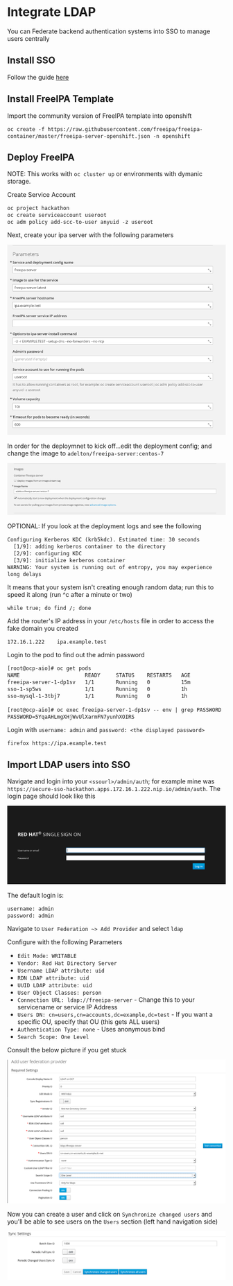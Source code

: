 # Integrate LDAP

You can Federate backend authentication systems into SSO to manage users centrally

## Install SSO

Follow the guide [here](https://github.com/RedHatWorkshops/red-hat-sso/blob/master/labs/lab01-setup-sso/ocp/README.md)

## Install FreeIPA  Template

Import the community version of FreeIPA template into openshift

```
oc create -f https://raw.githubusercontent.com/freeipa/freeipa-container/master/freeipa-server-openshift.json -n openshift
```


## Deploy FreeIPA

NOTE: This works with `oc cluster up` or environments with dymanic storage.

Create Service Account

```
oc project hackathon
oc create serviceaccount useroot 
oc adm policy add-scc-to-user anyuid -z useroot
```

Next, create your ipa server with the following parameters

![freeipa-parameters](images/freeipa-parameters.png)

In order for the deploymnet to kick off...edit the deployment config; and change the image to `adelton/freeipa-server:centos-7`

![freeipa-image](images/freeipa-image.png)

OPTIONAL: If you look at the deployment logs and see the following

```
Configuring Kerberos KDC (krb5kdc). Estimated time: 30 seconds
  [1/9]: adding kerberos container to the directory
  [2/9]: configuring KDC
  [3/9]: initialize kerberos container
WARNING: Your system is running out of entropy, you may experience long delays
```

It means that your system isn't creating enough random data; run this to speed it along (run ^c after a minute or two)
```
while true; do find /; done 
```

Add the router's IP address in your `/etc/hosts` file in order to access the fake domain you created

```
172.16.1.222	ipa.example.test
```

Login to the pod to find out the admin password

```
[root@ocp-aio]# oc get pods 
NAME                     READY     STATUS    RESTARTS   AGE
freeipa-server-1-dp1sv   1/1       Running   0          15m
sso-1-sp5ws              1/1       Running   0          1h
sso-mysql-1-3tbj7        1/1       Running   0          1h

[root@ocp-aio]# oc exec freeipa-server-1-dp1sv -- env | grep PASSWORD
PASSWORD=5YqaAHLmgXHjWvUlXarmFN7yunhXOIRS
```

Login with `username: admin` and `password: <the displayed password>`

```
firefox https://ipa.example.test
```

## Import LDAP users into SSO

Navigate and login into your `<ssourl>/admin/auth`; for example mine was `https://secure-sso-hackathon.apps.172.16.1.222.nip.io/admin/auth`. The login page should look like this

![sso-login](images/sso-login.png)

The default login is:

```
username: admin
password: admin
```

Navigate to `User Federation ~> Add Provider` and select `ldap`

Configure with the following Parameters

* `Edit Mode: WRITABLE`
* `Vendor: Red Hat Directory Server`
* `Username LDAP attribute: uid`
* `RDN LDAP attribute: uid`
* `UUID LDAP attribute: uid`
* `User Object Classes: person`
* `Connection URL: ldap://freeipa-server` - Change this to your servicename or service IP Address
* `Users DN: cn=users,cn=accounts,dc=example,dc=test` - If you want a specific OU, specify that OU (this gets ALL users)
* `Authentication Type: none` - Uses anonymous bind
* `Search Scope: One Level`

Consult the below picture if you get stuck

![freeipa-ssoconfig](images/freeipa-ssoconfig.png)

Now you can create a user and click on `Synchronize changed users` and you'll be able to see users on the `Users` section (left hand navigation side)

![sso-sync-users](images/sso-sync-users.png)

